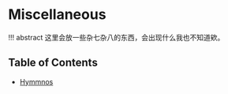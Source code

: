 # Miscellaneous

!!! abstract
    这里会放一些杂七杂八的东西，会出现什么我也不知道欸。

## Table of Contents

- [Hymmnos](hymmnos.md)